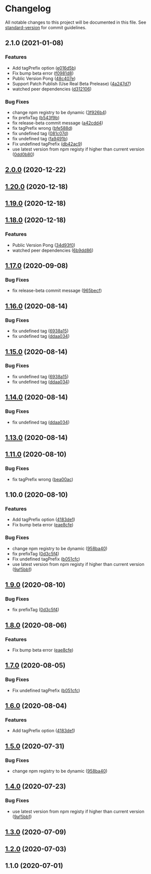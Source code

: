 # Changelog

All notable changes to this project will be documented in this file. See [standard-version](https://github.com/conventional-changelog/standard-version) for commit guidelines.

## 2.1.0 (2021-01-08)


### Features

* Add tagPrefix option ([e016d5b](http://git.wndv.co:10022///commit/e016d5bb0bb1f9e54f2d058d55f8d5ba2dc15eb9))
* Fix bump beta error ([f0981d8](http://git.wndv.co:10022///commit/f0981d825161f5d5d4dcee8303411437a3b85f34))
* Public Version Pong ([48c407e](http://git.wndv.co:10022///commit/48c407ef4c689897abd79181c024eb03f4b9ce2a))
* Support Patch Publish (Use Real Beta Prelease) ([4a247d7](http://git.wndv.co:10022///commit/4a247d7903edff1f9af3460a0be36a46e25d2f5f))
* watched peer dependencies ([d312106](http://git.wndv.co:10022///commit/d31210672199506516d005c4ad737d8aa92ec814))


### Bug Fixes

* change npm registry to be dynamic ([3f926b4](http://git.wndv.co:10022///commit/3f926b40059a2494b3662a84bdec3077e9091185))
* fix prefixTag ([b543f9b](http://git.wndv.co:10022///commit/b543f9b37ec7d25f8cf0194a23a96f29c2af9209))
* fix release-beta commit message ([a42cdd4](http://git.wndv.co:10022///commit/a42cdd4b06fb0a44cdadc70a9f4db5e860f37be5))
* fix tagPrefix wrong ([bfe588d](http://git.wndv.co:10022///commit/bfe588d4f24ab7ddb7ecc641a72aed426e936191))
* fix undefined tag ([081c07d](http://git.wndv.co:10022///commit/081c07d6f64a54304b43255d32bed2b5de0e78d8))
* fix undefined tag ([fa9491b](http://git.wndv.co:10022///commit/fa9491ba882b0bb24e9949e0c917d6644969af7b))
* Fix undefined tagPrefix ([db42ac9](http://git.wndv.co:10022///commit/db42ac960f716c4550264f6873b787dc9ec98bf7))
* use latest version from npm registy if higher than current version ([0dd0b80](http://git.wndv.co:10022///commit/0dd0b80aca54d7789570aa5d979d462f3ea4465e))

## [2.0.0](http://git.wndv.co:10022///compare/v1.20.0...v2.0.0) (2020-12-22)

## [1.20.0](http://git.wndv.co:10022///compare/v1.19.0...v1.20.0) (2020-12-18)

## [1.19.0](http://git.wndv.co:10022///compare/v1.18.0...v1.19.0) (2020-12-18)

## [1.18.0](http://git.wndv.co:10022///compare/v1.17.0...v1.18.0) (2020-12-18)


### Features

* Public Version Pong ([34d93f0](http://git.wndv.co:10022///commit/34d93f09345fd2eb1186c0d1b883bb07b740c193))
* watched peer dependencies ([6b9dd86](http://git.wndv.co:10022///commit/6b9dd86129e720fd12d0eed1e1ef2477d8a11f17))

## [1.17.0](http://git.wndv.co:10022///compare/v1.16.0...v1.17.0) (2020-09-08)


### Bug Fixes

* fix release-beta commit message ([965becf](http://git.wndv.co:10022///commit/965becfc87940d83e97bf6ae514f933fafae9c0b))

## [1.16.0](http://git.wndv.co:10022///compare/v1.11.0...v1.16.0) (2020-08-14)


### Bug Fixes

* fix undefined tag ([6938a15](http://git.wndv.co:10022///commit/6938a1569ea00361b5b1aae922940047d203d090))
* fix undefined tag ([ddaa034](http://git.wndv.co:10022///commit/ddaa03435ac7307cce67225534f2325b8abbec09))

## [1.15.0](http://git.wndv.co:10022///compare/v1.11.0...v1.15.0) (2020-08-14)


### Bug Fixes

* fix undefined tag ([6938a15](http://git.wndv.co:10022///commit/6938a1569ea00361b5b1aae922940047d203d090))
* fix undefined tag ([ddaa034](http://git.wndv.co:10022///commit/ddaa03435ac7307cce67225534f2325b8abbec09))

## [1.14.0](http://git.wndv.co:10022///compare/v1.11.0...v1.14.0) (2020-08-14)


### Bug Fixes

* fix undefined tag ([ddaa034](http://git.wndv.co:10022///commit/ddaa03435ac7307cce67225534f2325b8abbec09))

## [1.13.0](http://git.wndv.co:10022///compare/v1.11.0...v1.13.0) (2020-08-14)

## [1.11.0](http://git.wndv.co:10022///compare/v1.9.0...v1.11.0) (2020-08-10)


### Bug Fixes

* fix tagPrefix wrong ([bea00ac](http://git.wndv.co:10022///commit/bea00ac6c3c263003f2cd3e649931c39a63f180e))

## 1.10.0 (2020-08-10)


### Features

* Add tagPrefix option ([4183de1](http://git.wndv.co:10022///commit/4183de18629f717d9fa0325819fed08e2e20bcea))
* Fix bump beta error ([eae8cfe](http://git.wndv.co:10022///commit/eae8cfebef4a491c61dfcd8216938e165b4f929b))


### Bug Fixes

* change npm registry to be dynamic ([958ba40](http://git.wndv.co:10022///commit/958ba40bbd09582e8be2b8b37b7578477d455711))
* fix prefixTag ([0d3c5f4](http://git.wndv.co:10022///commit/0d3c5f4fa6539c02c2f5fa11845bb579ee19ad65))
* Fix undefined tagPrefix ([b051cfc](http://git.wndv.co:10022///commit/b051cfc648792652ae04293bb43f2f9634d6e78d))
* use latest version from npm registy if higher than current version ([9af5bb1](http://git.wndv.co:10022///commit/9af5bb14c3ee16906b7a300006dabbbc56e16014))

## [1.9.0](http://git.wndv.co:10022///compare/v1.8.0...v1.9.0) (2020-08-10)


### Bug Fixes

* fix prefixTag ([0d3c5f4](http://git.wndv.co:10022///commit/0d3c5f4fa6539c02c2f5fa11845bb579ee19ad65))

## [1.8.0](http://git.wndv.co:10022///compare/v1.7.0...v1.8.0) (2020-08-06)


### Features

* Fix bump beta error ([eae8cfe](http://git.wndv.co:10022///commit/eae8cfebef4a491c61dfcd8216938e165b4f929b))

## [1.7.0](http://git.wndv.co:10022///compare/v1.6.0...v1.7.0) (2020-08-05)


### Bug Fixes

* Fix undefined tagPrefix ([b051cfc](http://git.wndv.co:10022///commit/b051cfc648792652ae04293bb43f2f9634d6e78d))

## [1.6.0](http://git.wndv.co:10022///compare/v1.5.0...v1.6.0) (2020-08-04)


### Features

* Add tagPrefix option ([4183de1](http://git.wndv.co:10022///commit/4183de18629f717d9fa0325819fed08e2e20bcea))

## [1.5.0](https://git.wndv.co///compare/v1.4.0...v1.5.0) (2020-07-31)


### Bug Fixes

* change npm registry to be dynamic ([958ba40](https://git.wndv.co///commit/958ba40bbd09582e8be2b8b37b7578477d455711))

## [1.4.0](https://git.wndv.co///compare/v1.3.0...v1.4.0) (2020-07-23)


### Bug Fixes

* use latest version from npm registy if higher than current version ([9af5bb1](https://git.wndv.co///commit/9af5bb14c3ee16906b7a300006dabbbc56e16014))

## [1.3.0](https://git.wndv.co///compare/v1.2.0...v1.3.0) (2020-07-09)

## [1.2.0](https://git.wndv.co///compare/v1.1.0...v1.2.0) (2020-07-03)

## 1.1.0 (2020-07-01)
